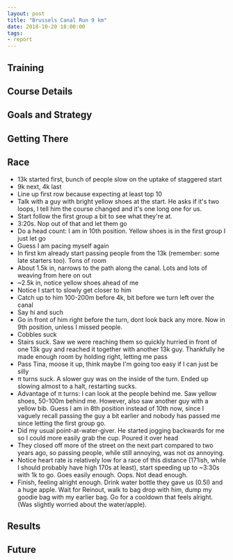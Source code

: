 ```yaml
---
layout: post
title: "Brussels Canal Run 9 km"
date: 2018-10-20 18:00:00
tags:
- report
---
```



## Training

## Course Details

## Goals and Strategy

## Getting There

## Race

* 13k started first, bunch of people slow on the uptake of staggered start
* 9k next, 4k last
* Line up first row because expecting at least top 10
* Talk with a guy with bright yellow shoes at the start. He asks if it's two
  loops, I tell him the course changed and it's one long one for us.
* Start follow the first group a bit to see what they're at.
* 3:20s. Nop out of that and let them go
* Do a head count: I am in 10th position. Yellow shoes is in the first group I
  just let go
* Guess I am pacing myself again
* In first km already start passing people from the 13k (remember: some late
  starters too). Tons of room
* About 1.5k in, narrows to the path along the canal. Lots and lots of weaving
  from here on out
* ~2.5k in, notice yellow shoes ahead of me
* Notice I start to slowly get closer to him
* Catch up to him 100-200m before 4k, bit before we turn left over the canal
* Say hi and such
* Go in front of him right before the turn, dont look back any more. Now in 9th
  position, unless I missed people.
* Cobbles suck
* Stairs suck. Saw we were reaching them so quickly hurried in front of one 13k
  guy and reached it together with another 13k guy. Thankfully he made enough
  room by holding right, letting me pass
* Pass Tina, moose it up, think maybe I'm going too easy if I can just be silly
* π turns suck. A slower guy was on the inside of the turn. Ended up slowing
  almost to a halt, restarting sucks.
* Advantage of π turns: I can look at the people behind me. Saw yellow shoes,
  50-100m behind me. However, also saw another guy with a yellow bib. Guess I
  am in 8th position instead of 10th now, since I vaguely recall passing the
  guy a bit earlier and nobody has passed me since letting the first group go.
* Did my usual point-at-water-giver. He started jogging backwards for me so I
  could more easily grab the cup. Poured it over head
* They closed off more of the street on the next part compared to two years
  ago, so passing people, while still annoying, was not _as_ annoying.
* Notice heart rate is relatively low for a race of this distance (171ish,
  while I should probably have high 170s at least), start speeding up to ~3:30s
  with 1k to go. Goes easily enough. Oops. Not dead enough.
* Finish, feeling alright enough. Drink water bottle they gave us (0.5l) and a
  huge apple. Wait for Reinout, walk to bag drop with him, dump my goodie bag
  with my earlier bag. Go for a cooldown that feels alright. (Was slightly
  worried about the water/apple).

## Results

## Future


[strava]: https://www.strava.com/activities/1916354943
[results]: http://ultratiming.be/brussels-canal-run/
